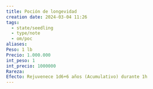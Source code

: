 ```yaml
---
title: Poción de longevidad
creation date: 2024-03-04 11:26
tags:
  - state/seedling
  - type/note
  - om/poc
aliases: 
Peso: 1 lb
Precio: 1.000.000
int_peso: 1
int_precio: 1000000
Rareza: 
Efecto: Rejuvenece 1d6+6 años (Acumulativo) durante 1h
---
```



